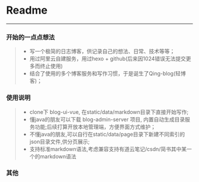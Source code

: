 # Readme
---

### 开始的一点点想法

>* 写一个极简的日志博客，供记录自己的想法、日常、技术等等；
>* 用过阿里云自建服务，用过hexo + github(后来因1024错误无法提交更多而终止使用)
>* 结合了使用的多个博客服务和写作习惯，于是诞生了Qing-blog(轻博客)；

### 使用说明

>* clone下 blog-ui-vue, 在static/data/markdown目录下直接开始写作;
>* 懂java的朋友可以下载 blog-admin-server 项目, 内置自动生成目录服务功能;后续打算开放本地管理端，方便界面方式维护；
>* 不懂java的朋友,可以自行在static/data/page目录下新建不同索引的json目录文件,供分页展示;
>* 支持标准markdown语法,考虑兼容支持有道云笔记/csdn/简书其中某一个的markdown语法

### 其他



